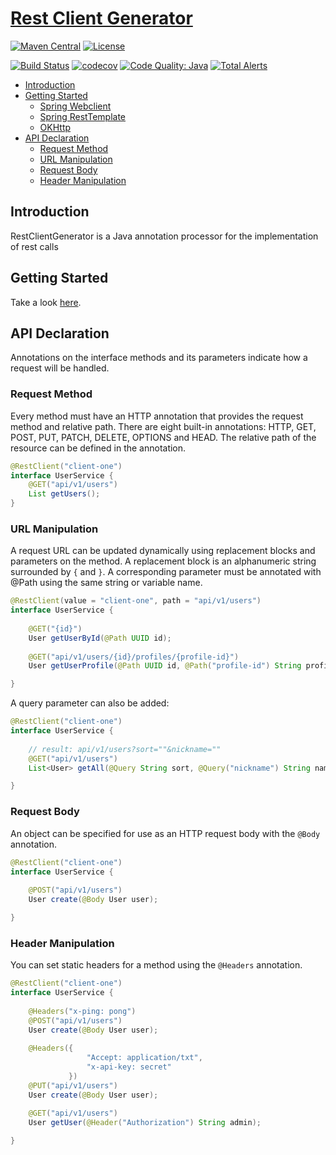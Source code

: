 # [Rest Client Generator](https://raphasil.github.io/rest-client-generator/)
[![Maven Central](https://img.shields.io/maven-central/v/io.github.raphasil.rest-client-generator/api?color=blue&label=Latest%20Release)](https://search.maven.org/search?q=g:io.github.raphasil.rest-client-generator)
[![License](https://img.shields.io/badge/License-Apache%202.0-yellowgreen.svg)](https://github.com/raphasil/rest-client-generator/blob/master/LICENSE)

[![Build Status](https://github.com/raphasil/rest-client-generator/workflows/CI/badge.svg?branch=master)](https://github.com/raphasil/rest-client-generator/actions?query=branch%3Amaster+workflow%3ACI)
[![codecov](https://codecov.io/gh/raphasil/rest-client-generator/branch/master/graph/badge.svg)](https://codecov.io/gh/raphasil/rest-client-generator)
[![Code Quality: Java](https://img.shields.io/lgtm/grade/java/g/raphasil/rest-client-generator.svg?logo=lgtm&logoWidth=18)](https://lgtm.com/projects/g/raphasil/rest-client-generator/context:java)
[![Total Alerts](https://img.shields.io/lgtm/alerts/g/raphasil/rest-client-generator.svg?logo=lgtm&logoWidth=18)](https://lgtm.com/projects/g/raphasil/rest-client-generator/alerts)

  * [Introduction](#introduction)
  * [Getting Started](#getting-started)
    + [Spring Webclient](#spring-webclient)
    + [Spring RestTemplate](#spring-resttemplate)
    + [OKHttp](#okhttp)
  * [API Declaration](#api-declaration)
    + [Request Method](#request-method)
    + [URL Manipulation](#url-manipulation)
    + [Request Body](#request-body)
    + [Header Manipulation](#header-manipulation)

## Introduction

RestClientGenerator is a Java annotation processor for the implementation of rest calls

## Getting Started

Take a look [here](https://raphasil.github.io/rest-client-generator/).

## API Declaration
Annotations on the interface methods and its parameters indicate how a request will be handled.

### Request Method
Every method must have an HTTP annotation that provides the request method and relative path. 
There are eight built-in annotations: HTTP, GET, POST, PUT, PATCH, DELETE, OPTIONS and HEAD. 
The relative path of the resource can be defined in the annotation.

```java
@RestClient("client-one")
interface UserService {
    @GET("api/v1/users")
    List getUsers();
}
```

### URL Manipulation
A request URL can be updated dynamically using replacement blocks and parameters on the method. 
A replacement block is an alphanumeric string surrounded by `{` and `}`. 
A corresponding parameter must be annotated with @Path using the same string or variable name.

```java
@RestClient(value = "client-one", path = "api/v1/users")
interface UserService {
    
    @GET("{id}")
    User getUserById(@Path UUID id);
    
    @GET("api/v1/users/{id}/profiles/{profile-id}")
    User getUserProfile(@Path UUID id, @Path("profile-id") String profileId);

}
```

A query parameter can also be added:

```java
@RestClient("client-one")
interface UserService {
    
    // result: api/v1/users?sort=""&nickname=""
    @GET("api/v1/users")
    List<User> getAll(@Query String sort, @Query("nickname") String name);

}
```

### Request Body
An object can be specified for use as an HTTP request body with the `@Body` annotation.

```java
@RestClient("client-one")
interface UserService {
        
    @POST("api/v1/users")
    User create(@Body User user);

}
```

### Header Manipulation
You can set static headers for a method using the `@Headers` annotation.
```java
@RestClient("client-one")
interface UserService {
    
    @Headers("x-ping: pong")    
    @POST("api/v1/users")
    User create(@Body User user);
    
    @Headers({
                 "Accept: application/txt",
                 "x-api-key: secret"
             })    
    @PUT("api/v1/users")
    User create(@Body User user);
    
    @GET("api/v1/users")
    User getUser(@Header("Authorization") String admin);

}
```


